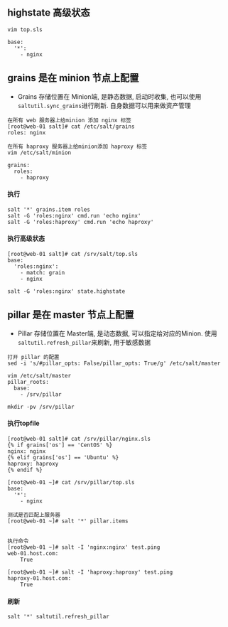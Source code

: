 ## highstate 高级状态
```
vim top.sls

base:
  '*':
    - nginx
```

## grains 是在 minion 节点上配置
- Grains 存储位置在 Minion端, 是静态数据, 启动时收集, 也可以使用`saltutil.sync_grains`进行刷新.  自身数据可以用来做资产管理  
```
在所有 web 服务器上给minion 添加 nginx 标签
[root@web-01 salt]# cat /etc/salt/grains
roles: nginx

在所有 haproxy 服务器上给minion添加 haproxy 标签
vim /etc/salt/minion

grains:
  roles:
    - haproxy
```
#### 执行
```
salt '*' grains.item roles
salt -G 'roles:nginx' cmd.run 'echo nginx'
salt -G 'roles:haproxy' cmd.run 'echo haproxy'
```
#### 执行高级状态
```
[root@web-01 salt]# cat /srv/salt/top.sls 
base:
  'roles:nginx':
    - match: grain
    - nginx
    
salt -G 'roles:nginx' state.highstate
```

## pillar 是在 master 节点上配置
- Pillar 存储位置在 Master端, 是动态数据, 可以指定给对应的Minion.  使用`saltutil.refresh_pillar`来刷新, 用于敏感数据  
```
打开 pillar 的配置
sed -i 's/#pillar_opts: False/pillar_opts: True/g' /etc/salt/master

vim /etc/salt/master
pillar_roots:
  base:
    - /srv/pillar
    
mkdir -pv /srv/pillar
```
#### 执行topfile
```
[root@web-01 salt]# cat /srv/pillar/nginx.sls
{% if grains['os'] == 'CentOS' %}
nginx: nginx
{% elif grains['os'] == 'Ubuntu' %}
haproxy: haproxy
{% endif %}

[root@web-01 ~]# cat /srv/pillar/top.sls 
base:
  '*':
    - nginx

测试是否匹配上服务器
[root@web-01 ~]# salt '*' pillar.items


执行命令
[root@web-01 ~]# salt -I 'nginx:nginx' test.ping
web-01.host.com:
    True

[root@web-01 ~]# salt -I 'haproxy:haproxy' test.ping
haproxy-01.host.com:
    True
```
#### 刷新
```
salt '*' saltutil.refresh_pillar
```
